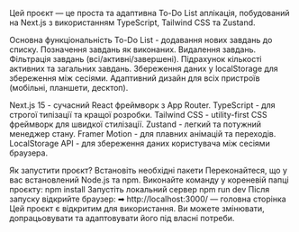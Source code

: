 Цей проєкт — це проста та адаптивна To-Do List аплікація, побудований на Next.js з використанням TypeScript, Tailwind CSS та Zustand.

Основна функціональність To-Do List - додавання нових завдань до списку. Позначення завдань як виконаних. Видалення завдань. Фільтрація завдань (всі/активні/завершені). Підрахунок кількості активних та загальних завдань. Збереження даних у localStorage для збереження між сесіями. Адаптивний дизайн для всіх пристроїв (мобільні, планшети, десктоп).

Next.js 15 - сучасний React фреймворк з App Router. TypeScript - для строгої типізації та кращої розробки. Tailwind CSS - utility-first CSS фреймворк для швидкої стилізації. Zustand - легкий та потужний менеджер стану. Framer Motion - для плавних анімацій та переходів. LocalStorage API - для збереження даних користувача між сесіями браузера.

Як запустити проєкт? Встановіть необхідні пакети Переконайтеся, що у вас встановлений Node.js та npm. Виконайте команду у кореневій папці проєкту: npm install Запустіть локальний сервер npm run dev Після запуску відкрийте браузер: ➡ http://localhost:3000/ — головна сторінка Цей проєкт є відкритим для використання. Ви можете змінювати, допрацьовувати та адаптовувати його під власні потреби.